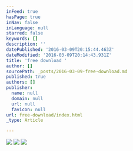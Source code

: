 ```yaml
---
inFeed: true
hasPage: true
inNav: false
inLanguage: null
starred: false
keywords: []
description: ''
datePublished: '2016-03-09T20:15:44.463Z'
dateModified: '2016-03-09T20:14:43.931Z'
title: 'free download '
author: []
sourcePath: _posts/2016-03-09-free-download.md
published: true
authors: []
publisher:
  name: null
  domain: null
  url: null
  favicon: null
url: free-download/index.html
_type: Article

---
```

![](https://the-grid-user-content.s3-us-west-2.amazonaws.com/763eb20d-a141-49f5-adcc-ea0c520d48be.jpg)
![](https://the-grid-user-content.s3-us-west-2.amazonaws.com/ff1f688b-1bf2-463f-9920-2d858e7d6e0b.png)
![](https://the-grid-user-content.s3-us-west-2.amazonaws.com/1b8fc2a2-0758-459e-8d08-9e8744b63a09.png)